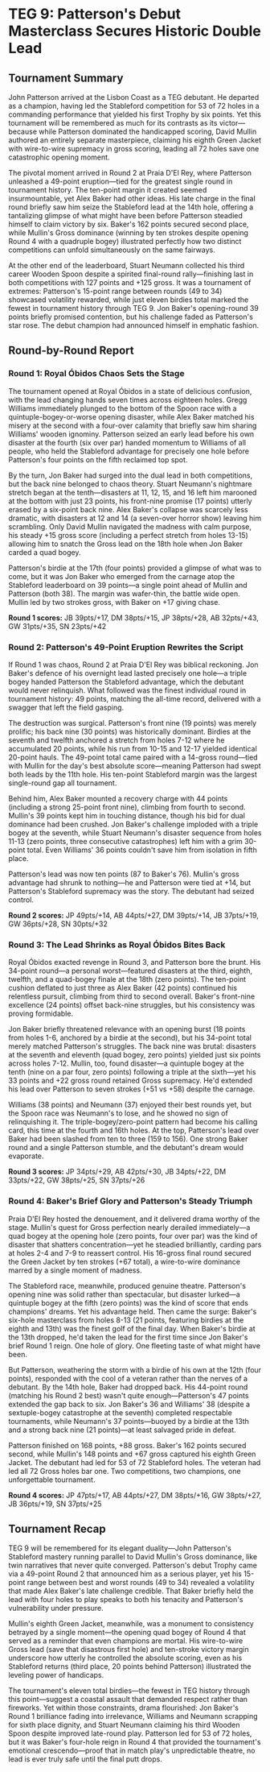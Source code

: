 # TEG 9: Patterson's Debut Masterclass Secures Historic Double Lead

## Tournament Summary

John Patterson arrived at the Lisbon Coast as a TEG debutant. He departed as a champion, having led the Stableford competition for 53 of 72 holes in a commanding performance that yielded his first Trophy by six points. Yet this tournament will be remembered as much for its contrasts as its victor—because while Patterson dominated the handicapped scoring, David Mullin authored an entirely separate masterpiece, claiming his eighth Green Jacket with wire-to-wire supremacy in gross scoring, leading all 72 holes save one catastrophic opening moment.

The pivotal moment arrived in Round 2 at Praia D'El Rey, where Patterson unleashed a 49-point eruption—tied for the greatest single round in tournament history. The ten-point margin it created seemed insurmountable, yet Alex Baker had other ideas. His late charge in the final round briefly saw him seize the Stableford lead at the 14th hole, offering a tantalizing glimpse of what might have been before Patterson steadied himself to claim victory by six. Baker's 162 points secured second place, while Mullin's Gross dominance (winning by ten strokes despite opening Round 4 with a quadruple bogey) illustrated perfectly how two distinct competitions can unfold simultaneously on the same fairways.

At the other end of the leaderboard, Stuart Neumann collected his third career Wooden Spoon despite a spirited final-round rally—finishing last in both competitions with 127 points and +125 gross. It was a tournament of extremes: Patterson's 15-point range between rounds (49 to 34) showcased volatility rewarded, while just eleven birdies total marked the fewest in tournament history through TEG 9. Jon Baker's opening-round 39 points briefly promised contention, but his challenge faded as Patterson's star rose. The debut champion had announced himself in emphatic fashion.

## Round-by-Round Report

### Round 1: Royal Óbidos Chaos Sets the Stage

The tournament opened at Royal Óbidos in a state of delicious confusion, with the lead changing hands seven times across eighteen holes. Gregg Williams immediately plunged to the bottom of the Spoon race with a quintuple-bogey-or-worse opening disaster, while Alex Baker matched his misery at the second with a four-over calamity that briefly saw him sharing Williams' wooden ignominy. Patterson seized an early lead before his own disaster at the fourth (six over par) handed momentum to Williams of all people, who held the Stableford advantage for precisely one hole before Patterson's four points on the fifth reclaimed top spot.

By the turn, Jon Baker had surged into the dual lead in both competitions, but the back nine belonged to chaos theory. Stuart Neumann's nightmare stretch began at the tenth—disasters at 11, 12, 15, and 16 left him marooned at the bottom with just 23 points, his front-nine promise (17 points) utterly erased by a six-point back nine. Alex Baker's collapse was scarcely less dramatic, with disasters at 12 and 14 (a seven-over horror show) leaving him scrambling. Only David Mullin navigated the madness with calm purpose, his steady +15 gross score (including a perfect stretch from holes 13-15) allowing him to snatch the Gross lead on the 18th hole when Jon Baker carded a quad bogey.

Patterson's birdie at the 17th (four points) provided a glimpse of what was to come, but it was Jon Baker who emerged from the carnage atop the Stableford leaderboard on 39 points—a single point ahead of Mullin and Patterson (both 38). The margin was wafer-thin, the battle wide open. Mullin led by two strokes gross, with Baker on +17 giving chase.

**Round 1 scores:** JB 39pts/+17, DM 38pts/+15, JP 38pts/+28, AB 32pts/+43, GW 31pts/+35, SN 23pts/+42

### Round 2: Patterson's 49-Point Eruption Rewrites the Script

If Round 1 was chaos, Round 2 at Praia D'El Rey was biblical reckoning. Jon Baker's defence of his overnight lead lasted precisely one hole—a triple bogey handed Patterson the Stableford advantage, which the debutant would never relinquish. What followed was the finest individual round in tournament history: 49 points, matching the all-time record, delivered with a swagger that left the field gasping.

The destruction was surgical. Patterson's front nine (19 points) was merely prolific; his back nine (30 points) was historically dominant. Birdies at the seventh and twelfth anchored a stretch from holes 7-12 where he accumulated 20 points, while his run from 10-15 and 12-17 yielded identical 20-point hauls. The 49-point total came paired with a 14-gross round—tied with Mullin for the day's best absolute score—meaning Patterson had swept both leads by the 11th hole. His ten-point Stableford margin was the largest single-round gap all tournament.

Behind him, Alex Baker mounted a recovery charge with 44 points (including a strong 25-point front nine), climbing from fourth to second. Mullin's 39 points kept him in touching distance, though his bid for dual dominance had been crushed. Jon Baker's challenge imploded with a triple bogey at the seventh, while Stuart Neumann's disaster sequence from holes 11-13 (zero points, three consecutive catastrophes) left him with a grim 30-point total. Even Williams' 36 points couldn't save him from isolation in fifth place.

Patterson's lead was now ten points (87 to Baker's 76). Mullin's gross advantage had shrunk to nothing—he and Patterson were tied at +14, but Patterson's Stableford supremacy was the story. The debutant had seized control.

**Round 2 scores:** JP 49pts/+14, AB 44pts/+27, DM 39pts/+14, JB 37pts/+19, GW 36pts/+28, SN 30pts/+32

### Round 3: The Lead Shrinks as Royal Óbidos Bites Back

Royal Óbidos exacted revenge in Round 3, and Patterson bore the brunt. His 34-point round—a personal worst—featured disasters at the third, eighth, twelfth, and a quad-bogey finale at the 18th (zero points). The ten-point cushion deflated to just three as Alex Baker (42 points) continued his relentless pursuit, climbing from third to second overall. Baker's front-nine excellence (24 points) offset back-nine struggles, but his consistency was proving formidable.

Jon Baker briefly threatened relevance with an opening burst (18 points from holes 1-6, anchored by a birdie at the second), but his 34-point total merely matched Patterson's struggles. The back nine was brutal: disasters at the seventh and eleventh (quad bogey, zero points) yielded just six points across holes 7-12. Mullin, too, found disaster—a quintuple bogey at the tenth (nine on a par four, zero points) following a triple at the sixth—yet his 33 points and +22 gross round retained Gross supremacy. He'd extended his lead over Patterson to seven strokes (+51 vs +58) despite the carnage.

Williams (38 points) and Neumann (37) enjoyed their best rounds yet, but the Spoon race was Neumann's to lose, and he showed no sign of relinquishing it. The triple-bogey/zero-point pattern had become his calling card, this time at the fourth and 16th holes. At the top, Patterson's lead over Baker had been slashed from ten to three (159 to 156). One strong Baker round and a single Patterson stumble, and the debutant's dream would evaporate.

**Round 3 scores:** JP 34pts/+29, AB 42pts/+30, JB 34pts/+22, DM 33pts/+22, GW 38pts/+25, SN 37pts/+26

### Round 4: Baker's Brief Glory and Patterson's Steady Triumph

Praia D'El Rey hosted the denouement, and it delivered drama worthy of the stage. Mullin's quest for Gross perfection nearly derailed immediately—a quad bogey at the opening hole (zero points, four over par) was the kind of disaster that shatters concentration—yet he steadied brilliantly, carding pars at holes 2-4 and 7-9 to reassert control. His 16-gross final round secured the Green Jacket by ten strokes (+67 total), a wire-to-wire dominance marred by a single moment of madness.

The Stableford race, meanwhile, produced genuine theatre. Patterson's opening nine was solid rather than spectacular, but disaster lurked—a quintuple bogey at the fifth (zero points) was the kind of score that ends champions' dreams. Yet his advantage held. Then came the surge: Baker's six-hole masterclass from holes 8-13 (21 points, featuring birdies at the eighth and 13th) was the finest golf of the final day. When Baker's birdie at the 13th dropped, he'd taken the lead for the first time since Jon Baker's brief Round 1 reign. One hole of glory. One fleeting taste of what might have been.

But Patterson, weathering the storm with a birdie of his own at the 12th (four points), responded with the cool of a veteran rather than the nerves of a debutant. By the 14th hole, Baker had dropped back. His 44-point round (matching his Round 2 best) wasn't quite enough—Patterson's 47 points extended the gap back to six. Jon Baker's 36 and Williams' 38 (despite a sextuple-bogey catastrophe at the seventh) completed respectable tournaments, while Neumann's 37 points—buoyed by a birdie at the 13th and a strong back nine (21 points)—at least salvaged pride in defeat.

Patterson finished on 168 points, +88 gross. Baker's 162 points secured second, while Mullin's 148 points and +67 gross captured his eighth Green Jacket. The debutant had led for 53 of 72 Stableford holes. The veteran had led all 72 Gross holes bar one. Two competitions, two champions, one unforgettable tournament.

**Round 4 scores:** JP 47pts/+17, AB 44pts/+27, DM 38pts/+16, GW 38pts/+27, JB 36pts/+19, SN 37pts/+25

## Tournament Recap

TEG 9 will be remembered for its elegant duality—John Patterson's Stableford mastery running parallel to David Mullin's Gross dominance, like twin narratives that never quite converged. Patterson's debut Trophy came via a 49-point Round 2 that announced him as a serious player, yet his 15-point range between best and worst rounds (49 to 34) revealed a volatility that made Alex Baker's late challenge credible. That Baker briefly held the lead with four holes to play speaks to both his tenacity and Patterson's vulnerability under pressure.

Mullin's eighth Green Jacket, meanwhile, was a monument to consistency betrayed by a single moment—the opening quad bogey of Round 4 that served as a reminder that even champions are mortal. His wire-to-wire Gross lead (save that disastrous first hole) and ten-stroke victory margin underscore how utterly he controlled the absolute scoring, even as his Stableford returns (third place, 20 points behind Patterson) illustrated the leveling power of handicaps.

The tournament's eleven total birdies—the fewest in TEG history through this point—suggest a coastal assault that demanded respect rather than fireworks. Yet within those constraints, drama flourished: Jon Baker's Round 1 brilliance fading into irrelevance, Williams and Neumann scrapping for sixth place dignity, and Stuart Neumann claiming his third Wooden Spoon despite improved late-round play. Patterson led for 53 of 72 holes, but it was Baker's four-hole reign in Round 4 that provided the tournament's emotional crescendo—proof that in match play's unpredictable theatre, no lead is ever truly safe until the final putt drops.